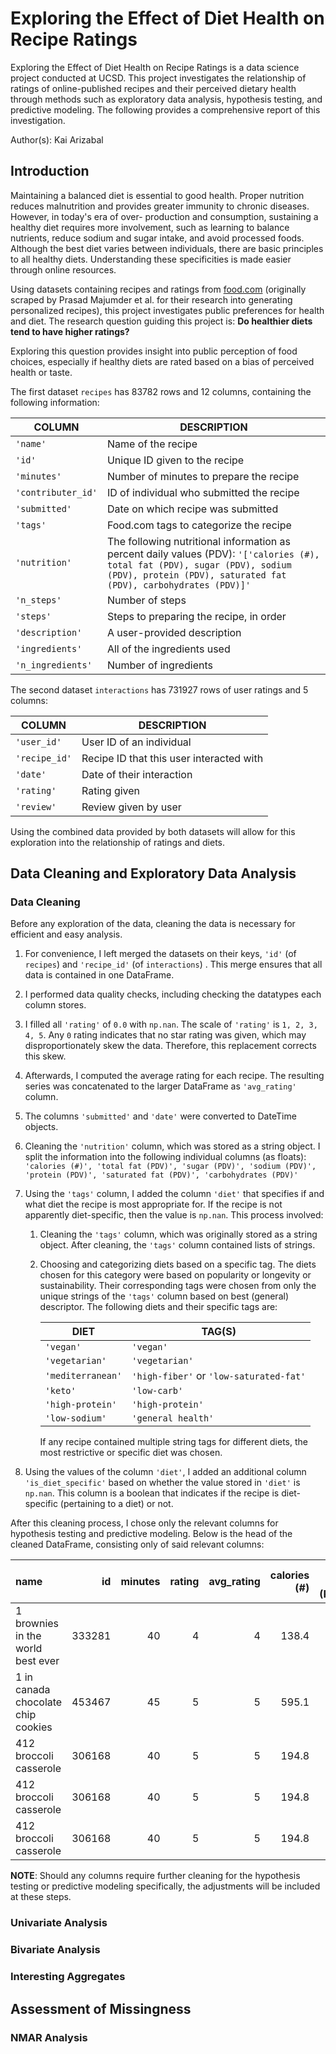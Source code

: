 # Exploring the Effect of Diet Health on Recipe Ratings

Exploring the Effect of Diet Health on Recipe Ratings is a data science project conducted at UCSD. This project investigates the relationship of ratings of online-published recipes and their perceived dietary health through methods such as exploratory data analysis, hypothesis testing, and predictive modeling. The following provides a comprehensive report of this investigation. 

Author(s): Kai Arizabal

## Introduction

Maintaining a balanced diet is essential to good health. Proper nutrition reduces malnutrition and provides greater immunity to chronic diseases. However, in today's era of over- production and consumption, sustaining a healthy diet requires more involvement, such as learning to balance nutrients, reduce sodium and sugar intake, and avoid processed foods. Although the best diet varies between individuals, there are basic principles to all healthy diets. Understanding these specificities is made easier through online resources. 

Using datasets containing recipes and ratings from [food.com](https://www.food.com/) (originally scraped by Prasad Majumder et al. for their research into generating personalized recipes), this project investigates public preferences for health and diet. The research question guiding this project is: **Do healthier diets tend to have higher ratings?** 

Exploring this question provides insight into public perception of food choices, especially if healthy diets are rated based on a bias of perceived health or taste.

The first dataset `recipes` has 83782 rows and 12 columns, containing the following information:

| COLUMN | DESCRIPTION |
| ----------- | ----------- |
| `'name'` | Name of the recipe |
| `'id'` | Unique ID given to the recipe |
| `'minutes'` | Number of minutes to prepare the recipe |
| `'contributer_id'` | ID of individual who submitted the recipe |
| `'submitted'` | Date on which recipe was submitted |
| `'tags'` | Food.com tags to categorize the recipe |
| `'nutrition'` | The following nutritional information as percent daily values (PDV): `'['calories (#), total fat (PDV), sugar (PDV), sodium (PDV), protein (PDV), saturated fat (PDV), carbohydrates (PDV)]'` |
| `'n_steps'` | Number of steps |
| `'steps'` | Steps to preparing the recipe, in order |
| `'description'` | A user-provided description |
| `'ingredients'` | All of the ingredients used |
| `'n_ingredients'` | Number of ingredients |

The second dataset `interactions` has 731927 rows of user ratings and 5 columns:

| COLUMN | DESCRIPTION |
| ----------- | ----------- |
| `'user_id'` | User ID of an individual |
| `'recipe_id'` | Recipe ID that this user interacted with |
| `'date'` | Date of their interaction |
| `'rating'` | Rating given |
| `'review'` | Review given by user |

Using the combined data provided by both datasets will allow for this exploration into the relationship of ratings and diets.

## Data Cleaning and Exploratory Data Analysis

### Data Cleaning

Before any exploration of the data, cleaning the data is necessary for efficient and easy analysis.

1. For convenience, I left merged the datasets on their keys, `'id'` (of `recipes`) and `'recipe_id'` (of `interactions`) . This merge ensures that all data is contained in one DataFrame.

2. I performed data quality checks, including checking the datatypes each column stores.

3. I filled all `'rating'` of `0.0` with `np.nan`. The scale of `'rating'` is `1, 2, 3, 4, 5`. Any `0` rating indicates that no star rating was given, which may disproportionately skew the data. Therefore, this replacement corrects this skew.

4. Afterwards, I computed the average rating for each recipe. The resulting series was concatenated to the larger DataFrame as `'avg_rating'` column.

5. The columns `'submitted'` and `'date'` were converted to DateTime objects.

6. Cleaning the `'nutrition'` column, which was stored as a string object. I split the information into the following individual columns (as floats): `'calories (#)', 'total fat (PDV)', 'sugar (PDV)', 'sodium (PDV)', 'protein (PDV)', 'saturated fat (PDV)', 'carbohydrates (PDV)'`

7. Using the `'tags'` column, I added the column `'diet'` that specifies if and what diet the recipe is most appropriate for. If the recipe is not apparently diet-specific, then the value is `np.nan`. This process involved:

    1. Cleaning the `'tags'` column, which was originally stored as a string object. After cleaning, the `'tags'` column contained lists of strings.

    2. Choosing and categorizing diets based on a specific tag. The diets chosen for this category were based on popularity or longevity or sustainability. Their corresponding tags were chosen from only the unique strings of the `'tags'` column based on best (general) descriptor. The following diets and their specific tags are:

        | DIET | TAG(S) |
        | ----------- | ----------- |
        | `'vegan'` | `'vegan'` |
        | `'vegetarian'` | `'vegetarian'` |
        | `'mediterranean'` | `'high-fiber'` or `'low-saturated-fat'` |
        | `'keto'` | `'low-carb'` |
        | `'high-protein'` | `'high-protein'` |
        | `'low-sodium'` | `'general health'` |
        
        If any recipe contained multiple string tags for different diets, the most restrictive or specific diet was chosen.

8. Using the values of the column `'diet'`, I added an additional column `'is_diet_specific'` based on whether the value stored in `'diet'` is `np.nan`. This column is a boolean that indicates if the recipe is diet-specific (pertaining to a diet) or not.

After this cleaning process, I chose only the relevant columns for hypothesis testing and predictive modeling. Below is the head of the cleaned DataFrame, consisting only of said relevant columns:

| name                                 |     id |   minutes |   rating |   avg_rating |   calories (#) |   total fat (PDV) |   sugar (PDV) |   sodium (PDV) |   protein (PDV) |   saturated fat (PDV) |   carbohydrates (PDV) |   diet | is_diet_specific   |
|:-------------------------------------|-------:|----------:|---------:|-------------:|---------------:|------------------:|--------------:|---------------:|----------------:|----------------------:|----------------------:|-------:|:-------------------|
| 1 brownies in the world    best ever | 333281 |        40 |        4 |            4 |          138.4 |                10 |            50 |              3 |               3 |                    19 |                     6 |    nan | False              |
| 1 in canada chocolate chip cookies   | 453467 |        45 |        5 |            5 |          595.1 |                46 |           211 |             22 |              13 |                    51 |                    26 |    nan | False              |
| 412 broccoli casserole               | 306168 |        40 |        5 |            5 |          194.8 |                20 |             6 |             32 |              22 |                    36 |                     3 |    nan | False              |
| 412 broccoli casserole               | 306168 |        40 |        5 |            5 |          194.8 |                20 |             6 |             32 |              22 |                    36 |                     3 |    nan | False              |
| 412 broccoli casserole               | 306168 |        40 |        5 |            5 |          194.8 |                20 |             6 |             32 |              22 |                    36 |                     3 |    nan | False              |

**NOTE**: Should any columns require further cleaning for the hypothesis testing or predictive modeling specifically, the adjustments will be included at these steps. 

### Univariate Analysis

### Bivariate Analysis

### Interesting Aggregates

## Assessment of Missingness

### NMAR Analysis